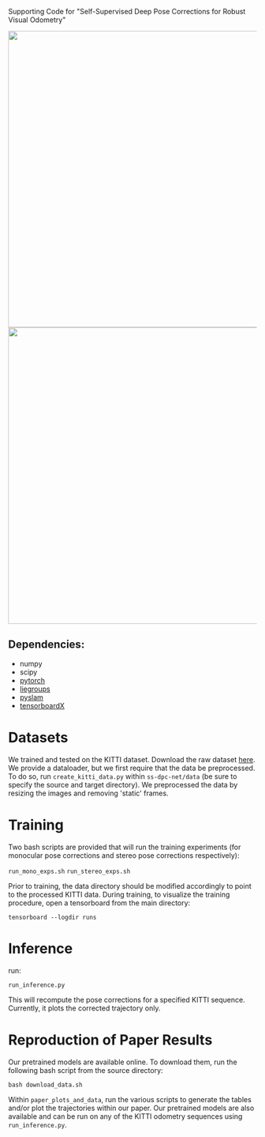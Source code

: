 Supporting Code for "Self-Supervised Deep Pose Corrections for Robust Visual Odometry"

<img src="https://github.com/utiasSTARS/ss-dpc-net/blob/master/system.png" width="600px"/>

<img src="https://github.com/utiasSTARS/ss-dpc-net/blob/master/network.png" width="600px"/>

## Dependencies:
* numpy
* scipy
* [pytorch](https://pytorch.org/) 
* [liegroups](https://github.com/utiasSTARS/liegroups)
* [pyslam](https://github.com/utiasSTARS/pyslam)
* [tensorboardX](https://github.com/lanpa/tensorboardX)

# Datasets

We trained and tested on the KITTI dataset. Download the raw dataset [here](http://www.cvlibs.net/datasets/kitti/raw_data.php). We provide a dataloader, but we first require that the data be preprocessed. To do so, run `create_kitti_data.py` within `ss-dpc-net/data` (be sure to specify the source and target directory). We preprocessed the data by resizing the images and removing 'static' frames.

# Training

Two bash scripts are provided that will run the training experiments (for monocular pose corrections and stereo pose corrections respectively):

`run_mono_exps.sh`
`run_stereo_exps.sh`

Prior to training, the data directory should be modified accordingly to point to the processed KITTI data. During training, to visualize the training procedure, open a tensorboard from the main directory:

`tensorboard --logdir runs` 

# Inference

run:

`run_inference.py`

This will recompute the pose corrections for a specified KITTI sequence. Currently, it plots the corrected trajectory only.

# Reproduction of Paper Results

Our pretrained models are available online. To download them, run the following bash script from the source directory:

```
bash download_data.sh
```

Within `paper_plots_and_data`, run the various scripts to generate the tables and/or plot the trajectories within our paper. Our pretrained models are also available and can be run on any of the KITTI odometry sequences using `run_inference.py`.

